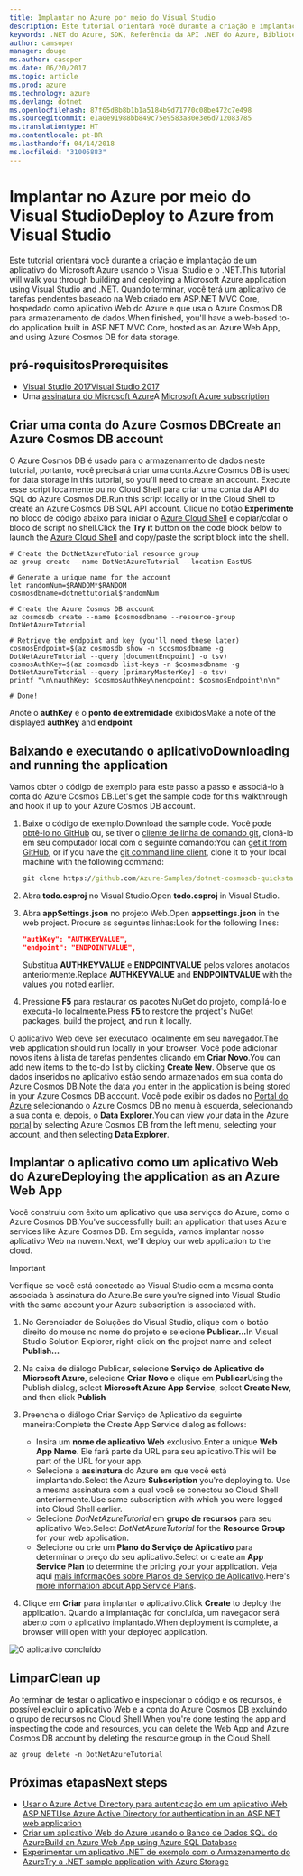 ```yaml
---
title: Implantar no Azure por meio do Visual Studio
description: Este tutorial orientará você durante a criação e implantação de um aplicativo do Microsoft Azure usando o Visual Studio e o .NET.
keywords: .NET do Azure, SDK, Referência da API .NET do Azure, Biblioteca de classes .NET do Azure
author: camsoper
manager: douge
ms.author: casoper
ms.date: 06/20/2017
ms.topic: article
ms.prod: azure
ms.technology: azure
ms.devlang: dotnet
ms.openlocfilehash: 87f65d8b8b1b1a5184b9d71770c08be472c7e498
ms.sourcegitcommit: e1a0e91988bb849c75e9583a80e3e6d712083785
ms.translationtype: HT
ms.contentlocale: pt-BR
ms.lasthandoff: 04/14/2018
ms.locfileid: "31005883"
---
```

# <a name="deploy-to-azure-from-visual-studio"></a><span data-ttu-id="3edcf-104">Implantar no Azure por meio do Visual Studio</span><span class="sxs-lookup"><span data-stu-id="3edcf-104">Deploy to Azure from Visual Studio</span></span>

<span data-ttu-id="3edcf-105">Este tutorial orientará você durante a criação e implantação de um aplicativo do Microsoft Azure usando o Visual Studio e o .NET.</span><span class="sxs-lookup"><span data-stu-id="3edcf-105">This tutorial will walk you through building and deploying a Microsoft Azure application using Visual Studio and .NET.</span></span>  <span data-ttu-id="3edcf-106">Quando terminar, você terá um aplicativo de tarefas pendentes baseado na Web criado em ASP.NET MVC Core, hospedado como aplicativo Web do Azure e que usa o Azure Cosmos DB para armazenamento de dados.</span><span class="sxs-lookup"><span data-stu-id="3edcf-106">When finished, you'll have a web-based to-do application built in ASP.NET MVC Core, hosted as an Azure Web App, and using Azure Cosmos DB for data storage.</span></span>

## <a name="prerequisites"></a><span data-ttu-id="3edcf-107">pré-requisitos</span><span class="sxs-lookup"><span data-stu-id="3edcf-107">Prerequisites</span></span>

* [<span data-ttu-id="3edcf-108">Visual Studio 2017</span><span class="sxs-lookup"><span data-stu-id="3edcf-108">Visual Studio 2017</span></span>](https://www.visualstudio.com/downloads/)
* <span data-ttu-id="3edcf-109">Uma [assinatura do Microsoft Azure](https://azure.microsoft.com/free/)</span><span class="sxs-lookup"><span data-stu-id="3edcf-109">A [Microsoft Azure subscription](https://azure.microsoft.com/free/)</span></span>

## <a name="create-an-azure-cosmos-db-account"></a><span data-ttu-id="3edcf-110">Criar uma conta do Azure Cosmos DB</span><span class="sxs-lookup"><span data-stu-id="3edcf-110">Create an Azure Cosmos DB account</span></span>

<span data-ttu-id="3edcf-111">O Azure Cosmos DB é usado para o armazenamento de dados neste tutorial, portanto, você precisará criar uma conta.</span><span class="sxs-lookup"><span data-stu-id="3edcf-111">Azure Cosmos DB is used for data storage in this tutorial, so you'll need to create an account.</span></span>  <span data-ttu-id="3edcf-112">Execute esse script localmente ou no Cloud Shell para criar uma conta da API do SQL do Azure Cosmos DB.</span><span class="sxs-lookup"><span data-stu-id="3edcf-112">Run this script locally or in the Cloud Shell to create an Azure Cosmos DB SQL API account.</span></span>  <span data-ttu-id="3edcf-113">Clique no botão **Experimente** no bloco de código abaixo para iniciar o [Azure Cloud Shell](/azure/cloud-shell/) e copiar/colar o bloco de script no shell.</span><span class="sxs-lookup"><span data-stu-id="3edcf-113">Click the **Try it** button on the code block below to launch the [Azure Cloud Shell](/azure/cloud-shell/) and copy/paste the script block into the shell.</span></span>

```azurecli-interactive
# Create the DotNetAzureTutorial resource group
az group create --name DotNetAzureTutorial --location EastUS

# Generate a unique name for the account
let randomNum=$RANDOM*$RANDOM
cosmosdbname=dotnettutorial$randomNum

# Create the Azure Cosmos DB account
az cosmosdb create --name $cosmosdbname --resource-group DotNetAzureTutorial

# Retrieve the endpoint and key (you'll need these later)
cosmosEndpoint=$(az cosmosdb show -n $cosmosdbname -g DotNetAzureTutorial --query [documentEndpoint] -o tsv)
cosmosAuthKey=$(az cosmosdb list-keys -n $cosmosdbname -g DotNetAzureTutorial --query [primaryMasterKey] -o tsv)
printf "\n\nauthKey: $cosmosAuthKey\nendpoint: $cosmosEndpoint\n\n"

# Done!

```

<span data-ttu-id="3edcf-114">Anote o **authKey** e o **ponto de extremidade** exibidos</span><span class="sxs-lookup"><span data-stu-id="3edcf-114">Make a note of the displayed **authKey** and **endpoint**</span></span> 

## <a name="downloading-and-running-the-application"></a><span data-ttu-id="3edcf-115">Baixando e executando o aplicativo</span><span class="sxs-lookup"><span data-stu-id="3edcf-115">Downloading and running the application</span></span>

<span data-ttu-id="3edcf-116">Vamos obter o código de exemplo para este passo a passo e associá-lo à conta do Azure Cosmos DB.</span><span class="sxs-lookup"><span data-stu-id="3edcf-116">Let's get the sample code for this walkthrough and hook it up to your Azure Cosmos DB account.</span></span>

1. <span data-ttu-id="3edcf-117">Baixe o código de exemplo.</span><span class="sxs-lookup"><span data-stu-id="3edcf-117">Download the sample code.</span></span>  <span data-ttu-id="3edcf-118">Você pode [obtê-lo no GitHub](https://github.com/Azure-Samples/dotnet-cosmosdb-quickstart/) ou, se tiver o [cliente de linha de comando git](https://git-scm.com/), cloná-lo em seu computador local com o seguinte comando:</span><span class="sxs-lookup"><span data-stu-id="3edcf-118">You can [get it from GitHub](https://github.com/Azure-Samples/dotnet-cosmosdb-quickstart/), or if you have the [git command line client](https://git-scm.com/), clone it to your local machine with the following command:</span></span>

    ```cmd
    git clone https://github.com/Azure-Samples/dotnet-cosmosdb-quickstart
    ```

2. <span data-ttu-id="3edcf-119">Abra **todo.csproj** no Visual Studio.</span><span class="sxs-lookup"><span data-stu-id="3edcf-119">Open **todo.csproj** in Visual Studio.</span></span>

3. <span data-ttu-id="3edcf-120">Abra **appSettings.json** no projeto Web.</span><span class="sxs-lookup"><span data-stu-id="3edcf-120">Open **appsettings.json** in the web project.</span></span>  <span data-ttu-id="3edcf-121">Procure as seguintes linhas:</span><span class="sxs-lookup"><span data-stu-id="3edcf-121">Look for the following lines:</span></span>

    ```json
    "authKey": "AUTHKEYVALUE",
    "endpoint": "ENDPOINTVALUE",
    ```
    <span data-ttu-id="3edcf-122">Substitua **AUTHKEYVALUE** e **ENDPOINTVALUE** pelos valores anotados anteriormente.</span><span class="sxs-lookup"><span data-stu-id="3edcf-122">Replace **AUTHKEYVALUE** and **ENDPOINTVALUE** with the values you noted earlier.</span></span>

4. <span data-ttu-id="3edcf-123">Pressione **F5** para restaurar os pacotes NuGet do projeto, compilá-lo e executá-lo localmente.</span><span class="sxs-lookup"><span data-stu-id="3edcf-123">Press **F5** to restore the project's NuGet packages, build the project, and run it locally.</span></span>

<span data-ttu-id="3edcf-124">O aplicativo Web deve ser executado localmente em seu navegador.</span><span class="sxs-lookup"><span data-stu-id="3edcf-124">The web application should run locally in your browser.</span></span>  <span data-ttu-id="3edcf-125">Você pode adicionar novos itens à lista de tarefas pendentes clicando em **Criar Novo**.</span><span class="sxs-lookup"><span data-stu-id="3edcf-125">You can add new items to the to-do list by clicking **Create New**.</span></span>  <span data-ttu-id="3edcf-126">Observe que os dados inseridos no aplicativo estão sendo armazenados em sua conta do Azure Cosmos DB.</span><span class="sxs-lookup"><span data-stu-id="3edcf-126">Note the data you enter in the application is being stored in your Azure Cosmos DB account.</span></span>  <span data-ttu-id="3edcf-127">Você pode exibir os dados no [Portal do Azure](https://portal.azure.com) selecionando o Azure Cosmos DB no menu à esquerda, selecionando a sua conta e, depois, o **Data Explorer**.</span><span class="sxs-lookup"><span data-stu-id="3edcf-127">You can view your data in the [Azure portal](https://portal.azure.com) by selecting Azure Cosmos DB from the left menu, selecting your account, and then selecting **Data Explorer**.</span></span>

## <a name="deploying-the-application-as-an-azure-web-app"></a><span data-ttu-id="3edcf-128">Implantar o aplicativo como um aplicativo Web do Azure</span><span class="sxs-lookup"><span data-stu-id="3edcf-128">Deploying the application as an Azure Web App</span></span>

<span data-ttu-id="3edcf-129">Você construiu com êxito um aplicativo que usa serviços do Azure, como o Azure Cosmos DB.</span><span class="sxs-lookup"><span data-stu-id="3edcf-129">You've successfully built an application that uses Azure services like Azure Cosmos DB.</span></span>  <span data-ttu-id="3edcf-130">Em seguida, vamos implantar nosso aplicativo Web na nuvem.</span><span class="sxs-lookup"><span data-stu-id="3edcf-130">Next, we'll deploy our web application to the cloud.</span></span>

> [!IMPORTANT]
> <span data-ttu-id="3edcf-131">Verifique se você está conectado ao Visual Studio com a mesma conta associada à assinatura do Azure.</span><span class="sxs-lookup"><span data-stu-id="3edcf-131">Be sure you're signed into Visual Studio with the same account your Azure subscription is associated with.</span></span>

1. <span data-ttu-id="3edcf-132">No Gerenciador de Soluções do Visual Studio, clique com o botão direito do mouse no nome do projeto e selecione **Publicar...**</span><span class="sxs-lookup"><span data-stu-id="3edcf-132">In Visual Studio Solution Explorer, right-click on the project name and select **Publish...**</span></span>

2. <span data-ttu-id="3edcf-133">Na caixa de diálogo Publicar, selecione **Serviço de Aplicativo do Microsoft Azure**, selecione **Criar Novo** e clique em **Publicar**</span><span class="sxs-lookup"><span data-stu-id="3edcf-133">Using the Publish dialog, select **Microsoft Azure App Service**, select **Create New**, and then click **Publish**</span></span>

3. <span data-ttu-id="3edcf-134">Preencha o diálogo Criar Serviço de Aplicativo da seguinte maneira:</span><span class="sxs-lookup"><span data-stu-id="3edcf-134">Complete the Create App Service dialog as follows:</span></span>

    * <span data-ttu-id="3edcf-135">Insira um **nome de aplicativo Web** exclusivo.</span><span class="sxs-lookup"><span data-stu-id="3edcf-135">Enter a unique **Web App Name**.</span></span>  <span data-ttu-id="3edcf-136">Ele fará parte da URL para seu aplicativo.</span><span class="sxs-lookup"><span data-stu-id="3edcf-136">This will be part of the URL for your app.</span></span>
    * <span data-ttu-id="3edcf-137">Selecione a **assinatura** do Azure em que você está implantando.</span><span class="sxs-lookup"><span data-stu-id="3edcf-137">Select the Azure **Subscription** you're deploying to.</span></span>  <span data-ttu-id="3edcf-138">Use a mesma assinatura com a qual você se conectou ao Cloud Shell anteriormente.</span><span class="sxs-lookup"><span data-stu-id="3edcf-138">Use same subscription with which you were logged into Cloud Shell earlier.</span></span>
    * <span data-ttu-id="3edcf-139">Selecione *DotNetAzureTutorial* em **grupo de recursos** para seu aplicativo Web.</span><span class="sxs-lookup"><span data-stu-id="3edcf-139">Select *DotNetAzureTutorial* for the **Resource Group** for your web application.</span></span>
    * <span data-ttu-id="3edcf-140">Selecione ou crie um **Plano do Serviço de Aplicativo** para determinar o preço do seu aplicativo.</span><span class="sxs-lookup"><span data-stu-id="3edcf-140">Select or create an **App Service Plan** to determine the pricing your your application.</span></span>  <span data-ttu-id="3edcf-141">Veja aqui [mais informações sobre Planos de Serviço de Aplicativo](/azure/app-service/azure-web-sites-web-hosting-plans-in-depth-overview).</span><span class="sxs-lookup"><span data-stu-id="3edcf-141">Here's [more information about App Service Plans](/azure/app-service/azure-web-sites-web-hosting-plans-in-depth-overview).</span></span>

4. <span data-ttu-id="3edcf-142">Clique em **Criar** para implantar o aplicativo.</span><span class="sxs-lookup"><span data-stu-id="3edcf-142">Click **Create** to deploy the application.</span></span>  <span data-ttu-id="3edcf-143">Quando a implantação for concluída, um navegador será aberto com o aplicativo implantado.</span><span class="sxs-lookup"><span data-stu-id="3edcf-143">When deployment is complete, a browser will open with your deployed application.</span></span>

![O aplicativo concluído](./media/dotnet-quickstart/todo.png)

## <a name="clean-up"></a><span data-ttu-id="3edcf-145">Limpar</span><span class="sxs-lookup"><span data-stu-id="3edcf-145">Clean up</span></span>

<span data-ttu-id="3edcf-146">Ao terminar de testar o aplicativo e inspecionar o código e os recursos, é possível excluir o aplicativo Web e a conta do Azure Cosmos DB excluindo o grupo de recursos no Cloud Shell.</span><span class="sxs-lookup"><span data-stu-id="3edcf-146">When you're done testing the app and inspecting the code and resources, you can delete the Web App and Azure Cosmos DB account by deleting the resource group in the Cloud Shell.</span></span>

```azurecli-interactive
az group delete -n DotNetAzureTutorial
```

## <a name="next-steps"></a><span data-ttu-id="3edcf-147">Próximas etapas</span><span class="sxs-lookup"><span data-stu-id="3edcf-147">Next steps</span></span>

* [<span data-ttu-id="3edcf-148">Usar o Azure Active Directory para autenticação em um aplicativo Web ASP.NET</span><span class="sxs-lookup"><span data-stu-id="3edcf-148">Use Azure Active Directory for authentication in an ASP.NET web application</span></span>](/azure/active-directory/develop/active-directory-devquickstarts-webapp-dotnet)
* [<span data-ttu-id="3edcf-149">Criar um aplicativo Web do Azure usando o Banco de Dados SQL do Azure</span><span class="sxs-lookup"><span data-stu-id="3edcf-149">Build an Azure Web App using Azure SQL Database</span></span>](/azure/app-service-web/web-sites-dotnet-get-started)
* [<span data-ttu-id="3edcf-150">Experimentar um aplicativo .NET de exemplo com o Armazenamento do Azure</span><span class="sxs-lookup"><span data-stu-id="3edcf-150">Try a .NET sample application with Azure Storage</span></span>](/azure/storage/storage-samples-dotnet)


